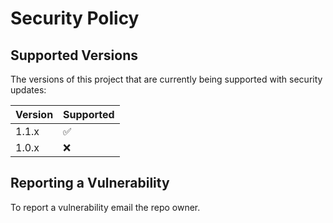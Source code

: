 # Security Policy

## Supported Versions

The versions of this project that are currently being supported with security updates:

| Version | Supported          |
| ------- | ------------------ |
| 1.1.x   | :white_check_mark: |
| 1.0.x   | :x:                |


## Reporting a Vulnerability

To report a vulnerability email the repo owner. 

